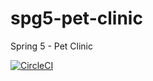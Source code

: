 # spg5-pet-clinic
Spring 5 - Pet Clinic

[![CircleCI](https://circleci.com/gh/boleks/spg5-pet-clinic/tree/master.svg?style=svg&circle-token=25a4d6a92e593e5c95608702b0438ca455099b1f)](https://circleci.com/gh/boleks/spg5-pet-clinic/tree/master)